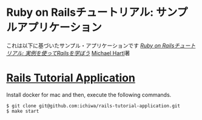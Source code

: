 # Ruby on Railsチュートリアル: サンプルアプリケーション

これは以下に基づいたサンプル・アプリケーションです
[*Ruby on Railsチュートリアル:
実例を使ってRailsを学ぼう*](http://railstutorial.jp/)
[Michael Hartl](http://www.michaelhartl.com/)著

# [Rails Tutorial Application](https://railstutorial.jp/chapters/static_pages?version=4.2#cha-static_pages)

Install docker for mac and then, execute the following commands.
```
$ git clone git@github.com:ichiwa/rails-tutorial-application.git
$ make start
```

